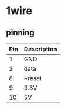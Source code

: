 # 1wire
## pinning

| Pin | Description 
| --- | ----------- |
| 1   | GND         |
| 2   | data        |
| 8   | ~reset      |
| 9   | 3.3V        |
| 10  | 5V          | 

